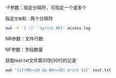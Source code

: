 -F参数：指定分隔符，可指定一个或多个

指定`空格`和`：`两个分隔符

```bash
awk -F '[ :]' '{print NF}' access.log
```



NR参数：文件行数

NF参数：字段数量

获取test.txt文件第20到30行的记录

```bash
awk '{if(NR>=20 && NR<=30) print $1}' test.txt  
```